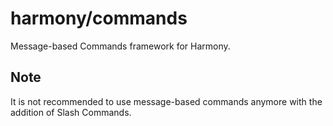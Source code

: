 # harmony/commands

Message-based Commands framework for Harmony.

## Note

It is not recommended to use message-based commands anymore with the addition of
Slash Commands.
